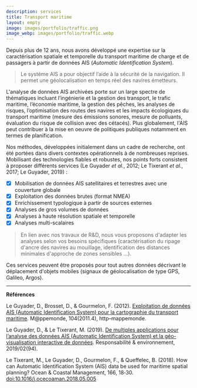 ```yaml
---
description: services
title: Transport maritime
layout: empty
image: images/portfolio/traffic.png
image_webp: images/portfolio/traffic.webp
---
```


Depuis plus de 12 ans, nous avons développé une expertise sur la caractérisation spatiale et temporelle du transport maritime de charge et de passagers à partir de données AIS (*Automatic Identification System*). 

> Le système AIS a pour objectif l’aide à la sécurité de la navigation. Il permet une géolocalisation en temps réel des navires émetteurs.

L'analyse de données AIS archivées porte sur un large spectre de thématiques incluant l’ingénierie et la gestion des transport, le trafic maritime,
l’économie maritime, la gestion des pêches, les analyses de risques, l’optimisation des routes des navires et les impacts écologiques du transport maritime (mesure des émissions sonores, mesure de polluants, évaluation du risque de collision avec des cétacés). Plus globalement, l'AIS peut contribuer à la mise en oeuvre de politiques publiques notamment en termes de planification.

Nos méthodes, développées initialement dans un cadre de recherche, ont été portées dans divers contextes opérationnels à de nombreuses reprises. Mobilisant des technologies fiables et robustes, nos points forts consistent à proposer différents services (Le Guyader *et al.*, 2012; Le Tixerant *et al.*, 2017; Le Guyader, 2019) : 

- [x] Mobilisation de données AIS satellitaires et terrestres avec une couverture globale
- [x] Exploitation des données brutes (format NMEA) 
- [x] Enrichissement typologique à partir de sources externes
- [x] Analyses de gros volumes de données
- [x] Analyses à haute résolution spatiale et temporelle
- [x] Analyses multi-scalaires

>En lien avec nos travaux de R&D, nous vous proposons d'adapter les analyses selon vos besoins spécifiques (caractérisation du ripage d'ancre des navires au mouillage, identification des distances minimales d'approche de zones sensibles ...). 

Ces services peuvent être proposés pour tout autres données décrivant le déplacement d'objets mobiles (signaux de géolocalisation de type GPS, Galileo, Argos).




______________________________
**Références**

Le Guyader, D., Brosset, D., & Gourmelon, F. (2012). [Exploitation de données AIS (Automatic Identification System) pour la cartographie du transport maritime](https://mappemonde-archive.mgm.fr/num32/articles/art11405.html). M@ppemonde, 104(2011.4), http–mappemonde.

Le Guyader, D., & Le Tixerant, M. (2019). [De multiples applications pour l’analyse des données AIS (Automatic Identification System) et la géo-visualisation interactive de données](https://www.cairn.info/revue-responsabilite-et-environnement-2019-2-page-54.htm#). Responsabilité & environnement, 2019/02(94).

Le Tixerant, M., Le Guyader, D., Gourmelon, F., & Queffelec, B. (2018). How can Automatic Identification System (AIS) data be used for maritime spatial planning? Ocean & Coastal Management, 166, 18‑30. [doi:10.1016/j.ocecoaman.2018.05.005](https://www.sciencedirect.com/science/article/abs/pii/S0964569117305999)






